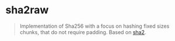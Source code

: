 # sha2raw


> Implementation of Sha256 with a focus on hashing fixed sizes chunks, that do not require padding. Based on [sha2](https://docs.rs/sha2).

